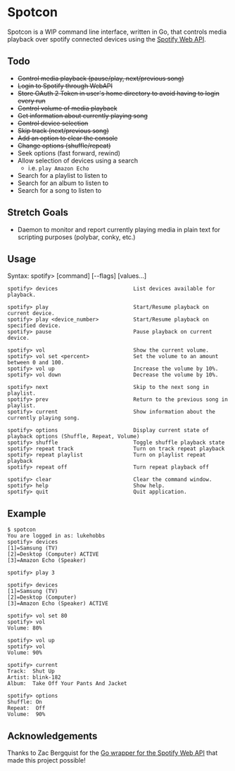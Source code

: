 # Spotcon

Spotcon is a WIP command line interface, written in Go, that controls media playback over spotify connected devices using the [Spotify Web API](https://api.spotify.com).

## Todo

- ~~Control media playback (pause/play, next/previous song)~~
- ~~Login to Spotify through WebAPI~~
- ~~Store OAuth 2 Token in user's home directory to avoid having to login every run~~
- ~~Control volume of media playback~~
- ~~Get information about currently playing song~~
- ~~Control device selection~~
- ~~Skip track (next/previous song)~~
- ~~Add an option to clear the console~~
- ~~Change options (shuffle/repeat)~~
- Seek options (fast forward, rewind)
- Allow selection of devices using a search
  - i.e. `play Amazon Echo`
- Search for a playlist to listen to
- Search for an album to listen to
- Search for a song to listen to

## Stretch Goals

- Daemon to monitor and report currently playing media in plain text for scripting purposes (polybar, conky, etc.)

## Usage

Syntax: spotify> [command] [--flags] [values...]

```
spotify> devices                        List devices available for playback.

spotify> play                           Start/Resume playback on current device.
spotify> play <device_number>           Start/Resume playback on specified device.
spotify> pause                          Pause playback on current device.

spotify> vol                            Show the current volume.
spotify> vol set <percent>              Set the volume to an amount between 0 and 100.
spotify> vol up                         Increase the volume by 10%.
spotify> vol down                       Decrease the volume by 10%.

spotify> next                           Skip to the next song in playlist.
spotify> prev                           Return to the previous song in playlist.
spotify> current                        Show information about the currently playing song.

spotify> options                        Display current state of playback options (Shuffle, Repeat, Volume)
spotify> shuffle                        Toggle shuffle playback state
spotify> repeat track                   Turn on track repeat playback
spotify> repeat playlist                Turn on playlist repeat playback
spotify> repeat off                     Turn repeat playback off

spotify> clear                          Clear the command window.
spotify> help                           Show help.
spotify> quit                           Quit application.
```

## Example

```
$ spotcon
You are logged in as: lukehobbs
spotify> devices
[1]=Samsung (TV)
[2]=Desktop (Computer) ACTIVE
[3]=Amazon Echo (Speaker)

spotify> play 3

spotify> devices
[1]=Samsung (TV)
[2]=Desktop (Computer)
[3]=Amazon Echo (Speaker) ACTIVE

spotify> vol set 80
spotify> vol
Volume: 80%

spotify> vol up
spotify> vol
Volume: 90%

spotify> current
Track:  Shut Up
Artist:	blink-182
Album:	Take Off Your Pants And Jacket

spotify> options
Shuffle: On
Repeat:  Off
Volume:  90%
```


## Acknowledgements

Thanks to Zac Bergquist for the [Go wrapper for the Spotify Web API](https://github.com/zmb3/spotify) that made this project possible!
